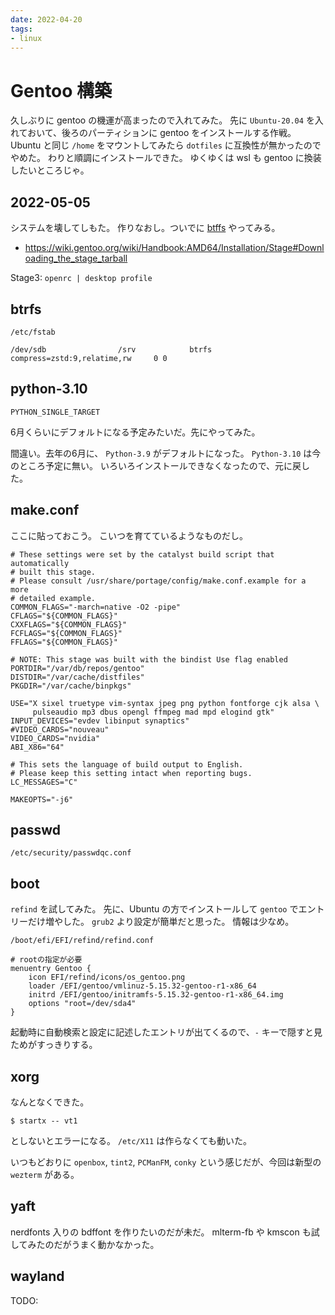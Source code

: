 ```yaml
---
date: 2022-04-20
tags:
- linux
---
```


# Gentoo 構築

久しぶりに gentoo の機運が高まったので入れてみた。
先に `Ubuntu-20.04` を入れておいて、後ろのパーティションに gentoo をインストールする作戦。
Ubuntu と同じ `/home` をマウントしてみたら `dotfiles` に互換性が無かったのでやめた。
わりと順調にインストールできた。
ゆくゆくは wsl も gentoo に換装したいところじゃ。

## 2022-05-05

システムを壊してしもた。
作りなおし。ついでに [btffs](https://wiki.gentoo.org/wiki/Btrfs) やってみる。

* https://wiki.gentoo.org/wiki/Handbook:AMD64/Installation/Stage#Downloading_the_stage_tarball

Stage3: `openrc | desktop profile`

## btrfs

`/etc/fstab`
```
/dev/sdb                /srv            btrfs           compress=zstd:9,relatime,rw     0 0
```

## python-3.10

`PYTHON_SINGLE_TARGET`

6月くらいにデフォルトになる予定みたいだ。先にやってみた。

間違い。去年の6月に、 `Python-3.9` がデフォルトになった。
`Python-3.10` は今のところ予定に無い。
いろいろインストールできなくなったので、元に戻した。

## make.conf

ここに貼っておこう。
こいつを育てているようなものだし。

```
# These settings were set by the catalyst build script that automatically
# built this stage.
# Please consult /usr/share/portage/config/make.conf.example for a more
# detailed example.
COMMON_FLAGS="-march=native -O2 -pipe"
CFLAGS="${COMMON_FLAGS}"
CXXFLAGS="${COMMON_FLAGS}"
FCFLAGS="${COMMON_FLAGS}"
FFLAGS="${COMMON_FLAGS}"

# NOTE: This stage was built with the bindist Use flag enabled
PORTDIR="/var/db/repos/gentoo"
DISTDIR="/var/cache/distfiles"
PKGDIR="/var/cache/binpkgs"

USE="X sixel truetype vim-syntax jpeg png python fontforge cjk alsa \
     pulseaudio mp3 dbus opengl ffmpeg mad mpd elogind gtk"
INPUT_DEVICES="evdev libinput synaptics"
#VIDEO_CARDS="nouveau"
VIDEO_CARDS="nvidia"
ABI_X86="64"

# This sets the language of build output to English.
# Please keep this setting intact when reporting bugs.
LC_MESSAGES="C"

MAKEOPTS="-j6"
```

## passwd

`/etc/security/passwdqc.conf`

## boot

`refind` を試してみた。
先に、Ubuntu の方でインストールして `gentoo` でエントリーだけ増やした。
`grub2` より設定が簡単だと思った。
情報は少なめ。

`/boot/efi/EFI/refind/refind.conf`
```
# rootの指定が必要 
menuentry Gentoo {
    icon EFI/refind/icons/os_gentoo.png
    loader /EFI/gentoo/vmlinuz-5.15.32-gentoo-r1-x86_64
    initrd /EFI/gentoo/initramfs-5.15.32-gentoo-r1-x86_64.img
    options "root=/dev/sda4"
}
```

起動時に自動検索と設定に記述したエントリが出てくるので、`-` キーで隠すと見ためがすっきりする。
## xorg

なんとなくできた。

```
$ startx -- vt1
```

としないとエラーになる。
`/etc/X11` は作らなくても動いた。

いつもどおりに `openbox`, `tint2`, `PCManFM`, `conky` という感じだが、今回は新型の `wezterm` がある。

## yaft

nerdfonts 入りの bdffont を作りたいのだが未だ。
mlterm-fb や kmscon も試してみたのだがうまく動かなかった。

## wayland

TODO:

